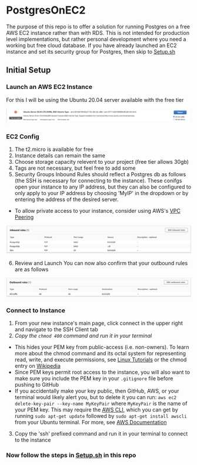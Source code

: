 # PostgresOnEC2

The purpose of this repo is to offer a solution for running Postgres on a free AWS EC2 instance rather than with RDS. This is not intended for production level implementations, but rather personal development where you need a working but free cloud database. If you have already launched an EC2 instance and set its security group for Postgres, then skip to <a href="https://github.com/JacobWPeterson/PostgresOnEC2/blob/main/Setup.sh">Setup.sh</a>

## Initial Setup

### Launch an AWS EC2 Instance
For this I will be using the Ubuntu 20.04 server available with the free tier

<img src="https://github.com/JacobWPeterson/PostgresOnEC2/blob/main/Screengrabs/Ubuntu.png" alt="Ubuntu 20"/>

### EC2 Config
1. The t2.micro is available for free
2. Instance details can remain the same
3. Choose storage capacity relevent to your project (free tier allows 30gb)
4. Tags are not necessary, but feel free to add some
5. Security Groups
Inbound Rules should reflect a Postgres db as follows (the SSH is necessary for connecting to the instance).
These conifgs open your instance to any IP address, but they can also be configured to only apply to your IP address by choosing 'MyIP' in the dropdown or by entering the address of the desired server.
* To allow private access to your instance, consider using AWS's <a href="https://docs.aws.amazon.com/vpc/latest/peering/what-is-vpc-peering.html">VPC Peering</a>
<img src="https://github.com/JacobWPeterson/PostgresOnEC2/blob/main/Screengrabs/Inbound.png" alt="Inbound Rules"/>

6. Review and Launch
You can now also confirm that your outbound rules are as follows
<img src="https://github.com/JacobWPeterson/PostgresOnEC2/blob/main/Screengrabs/Outbound.png" alt="Outbound Rules"/>

### Connect to Instance
1. From your new instance's main page, click connect in the upper right and navigate to the SSH Client tab
2. *Copy the `chmod 400` command and run it in your terminal*
* This hides your PEM key from public-access (i.e. non-owners). To learn more about the chmod command and its octal system for representing read, write, and execute permissions, see <a href="https://www.linux.com/training-tutorials/understanding-linux-file-permissions/">Linux Tutorials</a> or the chmod entry on <a href="https://en.wikipedia.org/wiki/Chmod">Wikipedia</a>
* Since PEM keys permit root access to the instance, you will also want to make sure you include the PEM key in your `.gitignore` file before pushing to GitHub
* If you accidentally make your key public, then GitHub, AWS, or your terminal would likely alert you, but to delete it you can run: `aws ec2 delete-key-pair --key-name MyKeyPair` where `MyKeyPair` is the name of your PEM key. This may require the <a href="https://docs.aws.amazon.com/cli/latest/userguide/cli-chap-welcome.html">AWS CLI</a>, which you can get by running `sudo apt-get update` followed by `sudo apt-get install awscli` from your Ubuntu terminal. For more, see <a href="https://docs.aws.amazon.com/AWSEC2/latest/UserGuide/TroubleshootingInstancesConnecting.html#troubleshoot-unprotected-key">AWS Documentation</a>
3. Copy the 'ssh' prefixed command and run it in your terminal to connect to the instance

### Now follow the steps in <a href="https://github.com/JacobWPeterson/PostgresOnEC2/blob/main/Setup.sh">Setup.sh</a> in this repo

